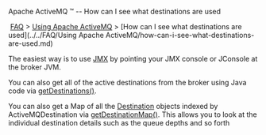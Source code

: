 Apache ActiveMQ ™ -- How can I see what destinations are used 

 [FAQ](/FAQ/index.md) > [Using Apache ActiveMQ](../../FAQ/using-apache-activemq.md) > [How can I see what destinations are used](../../FAQ/Using Apache ActiveMQ/how-can-i-see-what-destinations-are-used.md)


The easiest way is to use [JMX](../../Features/jmx.md) by pointing your JMX console or JConsole at the broker JVM.

You can also get all of the active destinations from the broker using Java code via [getDestinations()](http://activemq.apache.org/maven/5.8.0/apidocs/org/apache/activemq/broker/region/Region.html#getDestinations%28org.apache.activemq.command.ActiveMQDestination%29).

You can also get a Map of all the [Destination](http://activemq.apache.org/maven/5.8.0/apidocs/org/apache/activemq/broker/region/Destination.html) objects indexed by ActiveMQDestination via [getDestinationMap()](http://activemq.apache.org/maven/5.8.0/apidocs/org/apache/activemq/broker/region/Region.html#getDestinationMap%28%29). This allows you to look at the individual destination details such as the queue depths and so forth


